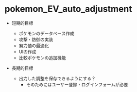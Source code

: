 # pokemon_EV_auto_adjustment
- 短期的目標
  - ポケモンのデータベース作成
  - 攻撃・防御の実装
  - 努力値の最適化
  - UIの作成
  - 比較ポケモンの追加機能

- 長期的目標
  - 出力した調整を保存できるようにする？
    - そのためにはユーザー登録・ログインフォームが必要
